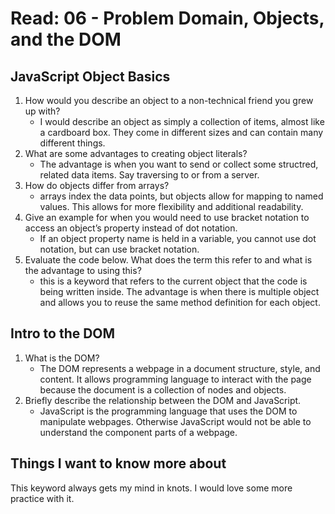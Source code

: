 # Read: 06 - Problem Domain, Objects, and the DOM

## JavaScript Object Basics

1. How would you describe an object to a non-technical friend you grew up with?
   * I would describe an object as simply a collection of items, almost like a cardboard box. They come in different sizes and can contain many different things.
2. What are some advantages to creating object literals?
   * The advantage is when you want to send or collect some structred, related data items. Say traversing to or from a server.
3. How do objects differ from arrays?
   * arrays index the data points, but objects allow for mapping to named values. This allows for more flexibility and additional readability.
4. Give an example for when you would need to use bracket notation to access an object’s property instead of dot notation.
   * If an object property name is held in a variable, you cannot use dot notation, but can use bracket notation.
5. Evaluate the code below. What does the term this refer to and what is the advantage to using this?
   * this is a keyword that refers to the current object that the code is being written inside. The advantage is when there is multiple object and allows you to reuse the same method definition for each object.

## Intro to the DOM

1. What is the DOM?
   * The DOM represents a webpage in a document structure, style, and content. It allows programming language to interact with the page because the document is a collection of nodes and objects.
2. Briefly describe the relationship between the DOM and JavaScript.
   * JavaScript is the programming language that uses the DOM to manipulate webpages. Otherwise JavaScript would not be able to understand the component parts of a webpage.

## Things I want to know more about

This keyword always gets my mind in knots. I would love some more practice with it.
